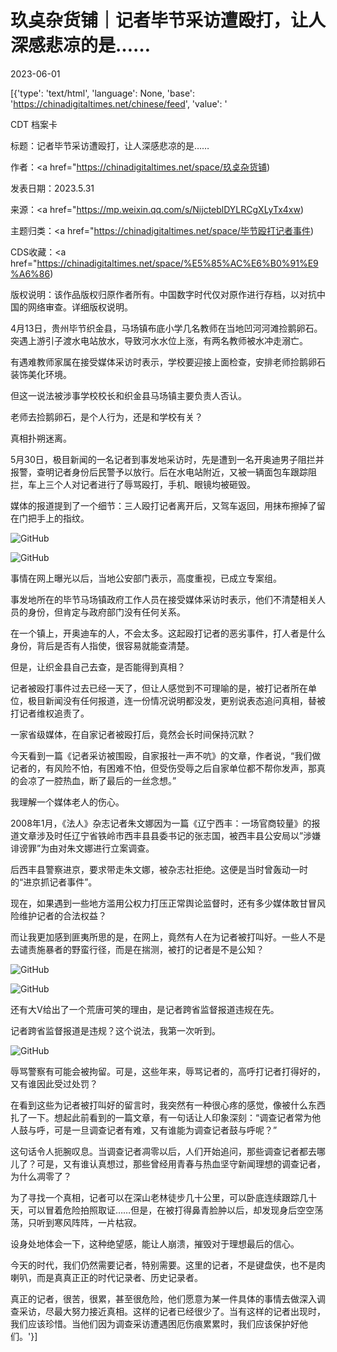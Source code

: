 # 玖奌杂货铺｜记者毕节采访遭殴打，让人深感悲凉的是……

2023-06-01

[{'type': 'text/html', 'language': None, 'base': 'https://chinadigitaltimes.net/chinese/feed', 'value': '

CDT 档案卡

标题：记者毕节采访遭殴打，让人深感悲凉的是……

作者：<a href="https://chinadigitaltimes.net/space/玖奌杂货铺)

发表日期：2023.5.31

来源：<a href="https://mp.weixin.qq.com/s/NijcteblDYLRCgXLyTx4xw)

主题归类：<a href="https://chinadigitaltimes.net/space/毕节殴打记者事件)

CDS收藏：<a href="https://chinadigitaltimes.net/space/%E5%85%AC%E6%B0%91%E9%A6%86)

版权说明：该作品版权归原作者所有。中国数字时代仅对原作进行存档，以对抗中国的网络审查。详细版权说明。





4月13日，贵州毕节织金县，马场镇布底小学几名教师在当地凹河河滩捡鹅卵石。突遇上游引子渡水电站放水，导致河水水位上涨，有两名教师被水冲走溺亡。

有遇难教师家属在接受媒体采访时表示，学校要迎接上面检查，安排老师捡鹅卵石装饰美化环境。

但这一说法被涉事学校校长和织金县马场镇主要负责人否认。

老师去捡鹅卵石，是个人行为，还是和学校有关？

真相扑朔迷离。

5月30日，极目新闻的一名记者到事发地采访时，先是遭到一名开奥迪男子阻拦并报警，查明记者身份后民警予以放行。后在水电站附近，又被一辆面包车跟踪阻拦，车上三个人对记者进行了辱骂殴打，手机、眼镜均被砸毁。

媒体的报道提到了一个细节：三人殴打记者离开后，又驾车返回，用抹布擦掉了留在门把手上的指纹。

![GitHub](https://chinadigitaltimes.net/chinese/files/2023/05/post-696663-647815274e180.png)

![GitHub](https://chinadigitaltimes.net/chinese/files/2023/05/post-696663-64781527729c6.png)

事情在网上曝光以后，当地公安部门表示，高度重视，已成立专案组。

事发地所在的毕节马场镇政府工作人员在接受媒体采访时表示，他们不清楚相关人员的身份，但肯定与政府部门没有任何关系。

在一个镇上，开奥迪车的人，不会太多。这起殴打记者的恶劣事件，打人者是什么身份，背后是否有人指使，很容易就能查清楚。

但是，让织金县自己去查，是否能得到真相？

记者被殴打事件过去已经一天了，但让人感觉到不可理喻的是，被打记者所在单位，极目新闻没有任何报道，连一份情况说明都没发，更别说表态追问真相，替被打记者维权追责了。

一家省级媒体，在自家记者被殴打后，竟然会长时间保持沉默？

今天看到一篇《记者采访被围殴，自家报社一声不吭》的文章，作者说，“我们做记者的，有风险不怕，有困难不怕，但受伤受辱之后自家单位都不帮你发声，那真的会凉了一腔热血，断了最后的一丝念想。”

我理解一个媒体老人的伤心。

2008年1月，《法人》杂志记者朱文娜因为一篇《辽宁西丰：一场官商较量》的报道文章涉及时任辽宁省铁岭市西丰县县委书记的张志国，被西丰县公安局以”涉嫌诽谤罪”为由对朱文娜进行立案调查。

后西丰县警察进京，要求带走朱文娜，被杂志社拒绝。这便是当时曾轰动一时的“进京抓记者事件”。

现在，如果遇到一些地方滥用公权力打压正常舆论监督时，还有多少媒体敢甘冒风险维护记者的合法权益？

而让我更加感到匪夷所思的是，在网上，竟然有人在为记者被打叫好。一些人不是去谴责施暴者的野蛮行径，而是在揣测，被打的记者是不是公知？

![GitHub](https://chinadigitaltimes.net/chinese/files/2023/05/post-696663-647815277cb6a.)

![GitHub](https://chinadigitaltimes.net/chinese/files/2023/05/post-696663-6478152789380.)

还有大V给出了一个荒唐可笑的理由，是记者跨省监督报道违规在先。

记者跨省监督报道是违规？这个说法，我第一次听到。

![GitHub](https://chinadigitaltimes.net/chinese/files/2023/05/post-696663-647815279fe75.png)

辱骂警察有可能会被拘留。可是，这些年来，辱骂记者的，高呼打记者打得好的，又有谁因此受过处罚？

在看到这些为记者被打叫好的留言时，我突然有一种很心疼的感觉，像被什么东西扎了一下。想起此前看到的一篇文章，有一句话让人印象深刻：“调查记者常为他人鼓与呼，可是一旦调查记者有难，又有谁能为调查记者鼓与呼呢？”

这句话令人扼腕叹息。当调查记者凋零以后，人们开始追问，那些调查记者都去哪儿了？可是，又有谁认真想过，那些曾经用青春与热血坚守新闻理想的调查记者，为什么凋零了？

为了寻找一个真相，记者可以在深山老林徒步几十公里，可以卧底连续跟踪几十天，可以冒着危险拍照取证……但是，在被打得鼻青脸肿以后，却发现身后空空荡荡，只听到寒风阵阵，一片枯寂。

设身处地体会一下，这种绝望感，能让人崩溃，摧毁对于理想最后的信心。

今天的时代，我们仍然需要记者，特别需要。这里的记者，不是键盘侠，也不是肉喇叭，而是真真正正的时代记录者、历史记录者。

真正的记者，很苦，很累，甚至很危险，他们愿意为某一件具体的事情去做深入调查采访，尽最大努力接近真相。这样的记者已经很少了。当有这样的记者出现时，我们应该珍惜。当他们因为调查采访遭遇困厄伤痕累累时，我们应该保护好他们。'}]
